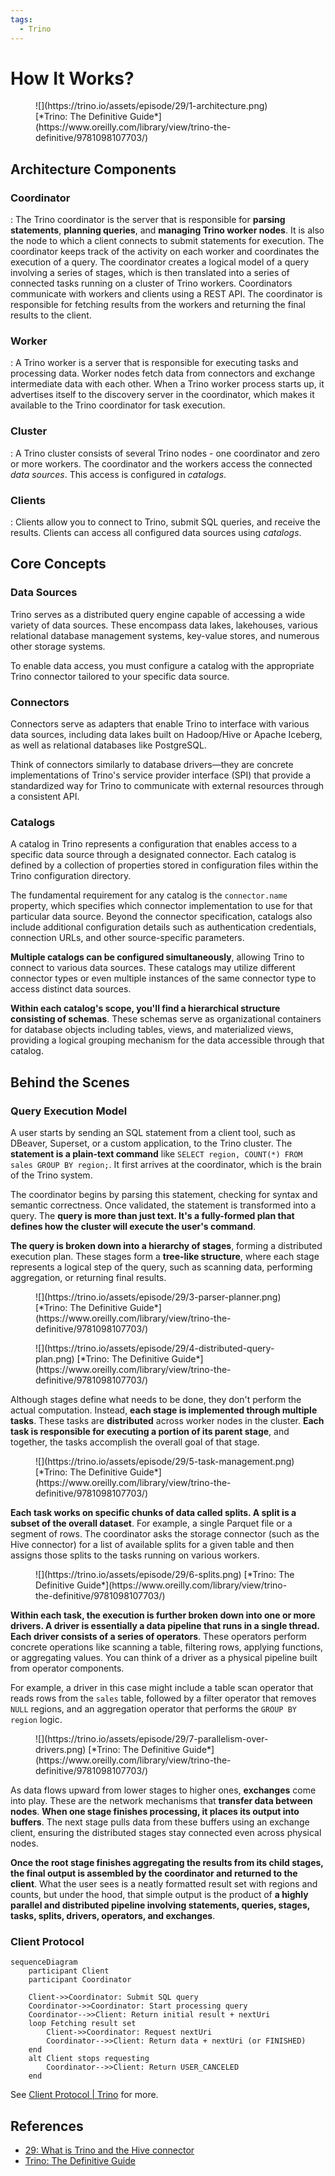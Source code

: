 ```yaml
---
tags:
  - Trino
---
```

# How It Works?

<figure markdown="span">
  ![](https://trino.io/assets/episode/29/1-architecture.png)
  [*Trino: The Definitive Guide*](https://www.oreilly.com/library/view/trino-the-definitive/9781098107703/)
</figure>

## Architecture Components

### Coordinator

: The Trino coordinator is the server that is responsible for **parsing statements**, **planning queries**, and **managing Trino worker nodes**. It is also the node to which a client connects to submit statements for execution. The coordinator keeps track of the activity on each worker and coordinates the execution of a query. The coordinator creates a logical model of a query involving a series of stages, which is then translated into a series of connected tasks running on a cluster of Trino workers. Coordinators communicate with workers and clients using a REST API. The coordinator is responsible for fetching results from the workers and returning the final results to the client.

### Worker

: A Trino worker is a server that is responsible for executing tasks and processing data. Worker nodes fetch data from connectors and exchange intermediate data with each other. When a Trino worker process starts up, it advertises itself to the discovery server in the coordinator, which makes it available to the Trino coordinator for task execution.


### Cluster

: A Trino cluster consists of several Trino nodes - one coordinator and zero or more workers. The coordinator and the workers access the connected *data sources*. This access is configured in *catalogs*.

### Clients

: Clients allow you to connect to Trino, submit SQL queries, and receive the results. Clients can access all configured data sources using *catalogs*. 

## Core Concepts

### Data Sources

Trino serves as a distributed query engine capable of accessing a wide variety of data sources. These encompass data lakes, lakehouses, various relational database management systems, key-value stores, and numerous other storage systems.

To enable data access, you must configure a catalog with the appropriate Trino connector tailored to your specific data source.

### Connectors

Connectors serve as adapters that enable Trino to interface with various data sources, including data lakes built on Hadoop/Hive or Apache Iceberg, as well as relational databases like PostgreSQL.

Think of connectors similarly to database drivers—they are concrete implementations of Trino's service provider interface (SPI) that provide a standardized way for Trino to communicate with external resources through a consistent API.

### Catalogs

A catalog in Trino represents a configuration that enables access to a specific data source through a designated connector. Each catalog is defined by a collection of properties stored in configuration files within the Trino configuration directory.

The fundamental requirement for any catalog is the `connector.name` property, which specifies which connector implementation to use for that particular data source. Beyond the connector specification, catalogs also include additional configuration details such as authentication credentials, connection URLs, and other source-specific parameters.

**Multiple catalogs can be configured simultaneously**, allowing Trino to connect to various data sources. These catalogs may utilize different connector types or even multiple instances of the same connector type to access distinct data sources.

**Within each catalog's scope, you'll find a hierarchical structure consisting of schemas**. These schemas serve as organizational containers for database objects including tables, views, and materialized views, providing a logical grouping mechanism for the data accessible through that catalog.

## Behind the Scenes

### Query Execution Model

A user starts by sending an SQL statement from a client tool, such as DBeaver, Superset, or a custom application, to the Trino cluster. The **statement is a plain-text command** like `SELECT region, COUNT(*) FROM sales GROUP BY region;`. It first arrives at the coordinator, which is the brain of the Trino system.

The coordinator begins by parsing this statement, checking for syntax and semantic correctness. Once validated, the statement is transformed into a query. The **query is more than just text. It's a fully-formed plan that defines how the cluster will execute the user's command**.

**The query is broken down into a hierarchy of stages**, forming a distributed execution plan. These stages form a **tree-like structure**, where each stage represents a logical step of the query, such as scanning data, performing aggregation, or returning final results.

<figure markdown="span">
  ![](https://trino.io/assets/episode/29/3-parser-planner.png)
  [*Trino: The Definitive Guide*](https://www.oreilly.com/library/view/trino-the-definitive/9781098107703/)
</figure>

<figure markdown="span">
  ![](https://trino.io/assets/episode/29/4-distributed-query-plan.png)
  [*Trino: The Definitive Guide*](https://www.oreilly.com/library/view/trino-the-definitive/9781098107703/)
</figure>


Although stages define what needs to be done, they don't perform the actual computation. Instead, **each stage is implemented through multiple tasks**. These tasks are **distributed** across worker nodes in the cluster. **Each task is responsible for executing a portion of its parent stage**, and together, the tasks accomplish the overall goal of that stage.

<figure markdown="span">
  ![](https://trino.io/assets/episode/29/5-task-management.png)
  [*Trino: The Definitive Guide*](https://www.oreilly.com/library/view/trino-the-definitive/9781098107703/)
</figure>

**Each task works on specific chunks of data called splits. A split is a subset of the overall dataset**. For example, a single Parquet file or a segment of rows. The coordinator asks the storage connector (such as the Hive connector) for a list of available splits for a given table and then assigns those splits to the tasks running on various workers.

<figure markdown="span">
  ![](https://trino.io/assets/episode/29/6-splits.png)
  [*Trino: The Definitive Guide*](https://www.oreilly.com/library/view/trino-the-definitive/9781098107703/)
</figure>

**Within each task, the execution is further broken down into one or more drivers. A driver is essentially a data pipeline that runs in a single thread. Each driver consists of a series of operators**. These operators perform concrete operations like scanning a table, filtering rows, applying functions, or aggregating values. You can think of a driver as a physical pipeline built from operator components.

For example, a driver in this case might include a table scan operator that reads rows from the `sales` table, followed by a filter operator that removes `NULL` regions, and an aggregation operator that performs the `GROUP BY region` logic.

<figure markdown="span">
  ![](https://trino.io/assets/episode/29/7-parallelism-over-drivers.png)
  [*Trino: The Definitive Guide*](https://www.oreilly.com/library/view/trino-the-definitive/9781098107703/)
</figure>


As data flows upward from lower stages to higher ones, **exchanges** come into play. These are the network mechanisms that **transfer data between nodes**. **When one stage finishes processing, it places its output into buffers**. The next stage pulls data from these buffers using an exchange client, ensuring the distributed stages stay connected even across physical nodes.

**Once the root stage finishes aggregating the results from its child stages, the final output is assembled by the coordinator and returned to the client**. What the user sees is a neatly formatted result set with regions and counts, but under the hood, that simple output is the product of **a highly parallel and distributed pipeline involving statements, queries, stages, tasks, splits, drivers, operators, and exchanges**.


### Client Protocol

```mermaid
sequenceDiagram
    participant Client
    participant Coordinator

    Client->>Coordinator: Submit SQL query
    Coordinator->>Coordinator: Start processing query
    Coordinator-->>Client: Return initial result + nextUri
    loop Fetching result set
        Client->>Coordinator: Request nextUri
        Coordinator-->>Client: Return data + nextUri (or FINISHED)
    end
    alt Client stops requesting
        Coordinator-->>Client: Return USER_CANCELED
    end
```

See [Client Protocol | Trino](https://trino.io/docs/current/client/client-protocol.html) for more.

## References

- [29: What is Trino and the Hive connector](https://trino.io/episodes/29.html)
- [Trino: The Definitive Guide](https://datafinder.ru/files/downloads/01/Trino---The-Definitive-Guide-2023.pdf)